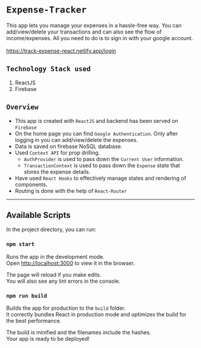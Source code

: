 # `Expense-Tracker`

This app lets you manage your expenses in a hassle-free way. You can add/view/delete your transactions and can also see the flow of income/expenses. All you need to do is to sign in with your google account.<br><br>
<https://track-expense-react.netlify.app/login>

## `Technology Stack used`

1. ReactJS 
2. Firebase

## `Overview`

- This app is created with `ReactJS` and backend has been served on `Firebase`
- On the home page you can find `Google Authentication`. Only after logging in you can add/view/delete the expenses.
- Data is saved on firebase NoSQL database.
- Used `Context API` for prop drilling. 
  - `AuthProvider` is used to pass down the `Current User` information.
  - `TransactionContext` is used to pass down the `Expense` state that stores the expense details.
- Have used `React Hooks` to effectively manage states and rendering of components.
- Routing is done with the help of `React-Router`
______________________________________________________________________________________________________________________

## Available Scripts

In the project directory, you can run:

### `npm start`

Runs the app in the development mode.\
Open [http://localhost:3000](http://localhost:3000) to view it in the browser.

The page will reload if you make edits.\
You will also see any lint errors in the console.

### `npm run build`

Builds the app for production to the `build` folder.\
It correctly bundles React in production mode and optimizes the build for the best performance.

The build is minified and the filenames include the hashes.\
Your app is ready to be deployed!

